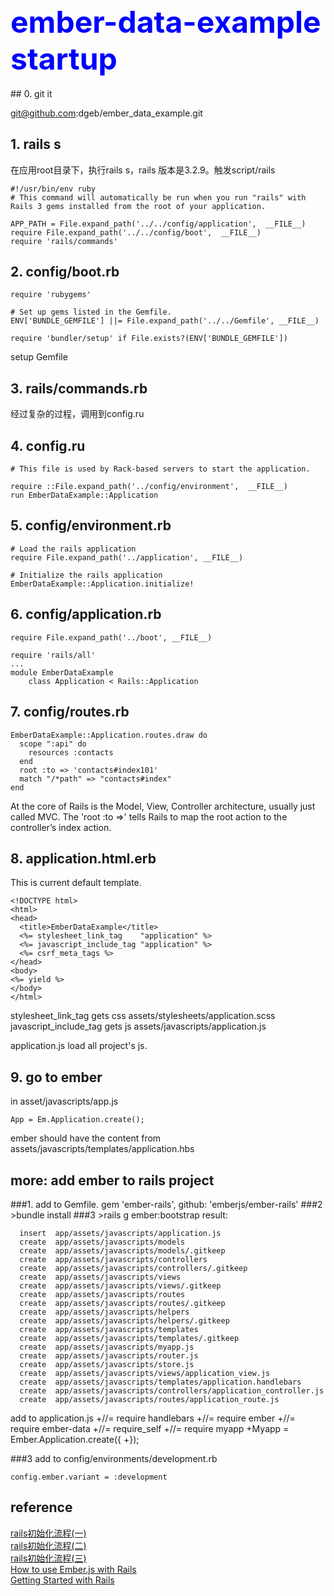 <h2><font size="16" color="blue">ember-data-example startup</font></h2>
## 0.  git it

git@github.com:dgeb/ember_data_example.git

## 1.  rails s

在应用root目录下，执行rails s，rails 版本是3.2.9。触发script/rails


	#!/usr/bin/env ruby
	# This command will automatically be run when you run "rails" with Rails 3 gems installed from the root of your application.

	APP_PATH = File.expand_path('../../config/application',  __FILE__)
	require File.expand_path('../../config/boot',  __FILE__)
	require 'rails/commands'

## 2.  config/boot.rb

	require 'rubygems'

    # Set up gems listed in the Gemfile.
    ENV['BUNDLE_GEMFILE'] ||= File.expand_path('../../Gemfile', __FILE__)

    require 'bundler/setup' if File.exists?(ENV['BUNDLE_GEMFILE'])    

setup Gemfile    

## 3.  rails/commands.rb

经过复杂的过程，调用到config.ru

## 4.  config.ru

	# This file is used by Rack-based servers to start the application.

	require ::File.expand_path('../config/environment',  __FILE__)
	run EmberDataExample::Application

## 5. config/environment.rb

	# Load the rails application
	require File.expand_path('../application', __FILE__)

	# Initialize the rails application
	EmberDataExample::Application.initialize!

## 6. config/application.rb

	require File.expand_path('../boot', __FILE__)

	require 'rails/all'
	...
	module EmberDataExample
		class Application < Rails::Application


## 7. config/routes.rb

	EmberDataExample::Application.routes.draw do
	  scope ":api" do
	    resources :contacts
	  end
	  root :to => 'contacts#index101'
	  match "/*path" => "contacts#index"
	end


At the core of Rails is the Model, View, Controller architecture, usually just called MVC.
The 'root :to =>' tells Rails to map the root action to the controller’s index action.

## 8. application.html.erb
This is current default template.

	<!DOCTYPE html>
	<html>
	<head>
	  <title>EmberDataExample</title>
	  <%= stylesheet_link_tag    "application" %>
	  <%= javascript_include_tag "application" %>
	  <%= csrf_meta_tags %>
	</head>
	<body>
	<%= yield %>
	</body>
	</html>

stylesheet_link_tag gets css assets/stylesheets/application.scss
javascript_include_tag gets js assets/javascripts/application.js

application.js load all project's js.

## 9. go to ember
in asset/javascripts/app.js

	App = Em.Application.create();

ember should have the content from assets/javascripts/templates/application.hbs

## more: add ember to rails project

###1. add to Gemfile.
	gem 'ember-rails', github: 'emberjs/ember-rails'
###2 >bundle install
###3 >rails g ember:bootstrap
result:

      insert  app/assets/javascripts/application.js
      create  app/assets/javascripts/models
      create  app/assets/javascripts/models/.gitkeep
      create  app/assets/javascripts/controllers
      create  app/assets/javascripts/controllers/.gitkeep
      create  app/assets/javascripts/views
      create  app/assets/javascripts/views/.gitkeep
      create  app/assets/javascripts/routes
      create  app/assets/javascripts/routes/.gitkeep
      create  app/assets/javascripts/helpers
      create  app/assets/javascripts/helpers/.gitkeep
      create  app/assets/javascripts/templates
      create  app/assets/javascripts/templates/.gitkeep
      create  app/assets/javascripts/myapp.js
      create  app/assets/javascripts/router.js
      create  app/assets/javascripts/store.js
      create  app/assets/javascripts/views/application_view.js
      create  app/assets/javascripts/templates/application.handlebars
      create  app/assets/javascripts/controllers/application_controller.js
      create  app/assets/javascripts/routes/application_route.js

add to application.js
	+//= require handlebars
	+//= require ember
	+//= require ember-data
	+//= require_self
	+//= require myapp
	+Myapp = Ember.Application.create({
	+});

###3 add to config/environments/development.rb

	config.ember.variant = :development

## reference
[rails初始化流程(一)]   
[rails初始化流程(二)]    
[rails初始化流程(三)]    
[How to use Ember.js with Rails]    
[Getting Started with Rails]    

[rails初始化流程(一)]: http://kenbeit.com/posts/110/rails%E5%88%9D%E5%A7%8B%E5%8C%96%E6%B5%81%E7%A8%8B(%E4%B8%80)
[rails初始化流程(二)]: http://kenbeit.com/posts/111/rails%E5%88%9D%E5%A7%8B%E5%8C%96%E6%B5%81%E7%A8%8B(%E4%BA%8C)
[rails初始化流程(三)]: http://kenbeit.com/posts/113/rails%E5%88%9D%E5%A7%8B%E5%8C%96%E6%B5%81%E7%A8%8B(%E4%B8%89) 
[How to use Ember.js with Rails]: http://www.pansapien.com/2013/01/16/how-to-use-ember-js-with-rails
[Getting Started with Rails]: http://guides.rubyonrails.org/getting_started.html